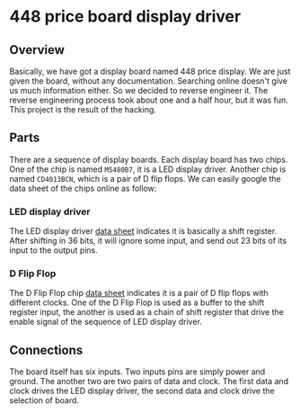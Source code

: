 # 448 price board display driver

## Overview
Basically, we have got a display board named 448 price display. We are just given the board, without any documentation. Searching online doesn't give us much information either. So we decided to reverse engineer it. The reverse engineering process took about one and a half hour, but it was fun. This project is the result of the hacking.

## Parts
There are a sequence of display boards. Each display board has two chips. One of the chip is named `M5480B7`, it is a LED display driver. Another chip is named `CD4013BCN`, which is a pair of D flip flops. We can easily google the data sheet of the chips online as follow:

### LED display driver
The LED display driver [data sheet](http://pdf.datasheetcatalog.com/datasheet/SGSThomsonMicroelectronics/mXqrq.pdf) indicates it is basically a shift register. After shifting in 36 bits, it will ignore some input, and send out 23 bits of its input to the output pins.

### D Flip Flop
The D Flip Flop chip [data sheet](https://www.fairchildsemi.com/datasheets/CD/CD4013BC.pdf) indicates it is a pair of D flip flops with different clocks. One of the D Flip Flop is used as a buffer to the shift register input, the another is used as a chain of shift register that drive the enable signal of the sequence of LED display driver. 

## Connections
The board itself has six inputs. Two inputs pins are simply power and ground. The another two are two pairs of data and clock. The first data and clock drives the LED display driver, the second data and clock drive the selection of board.



